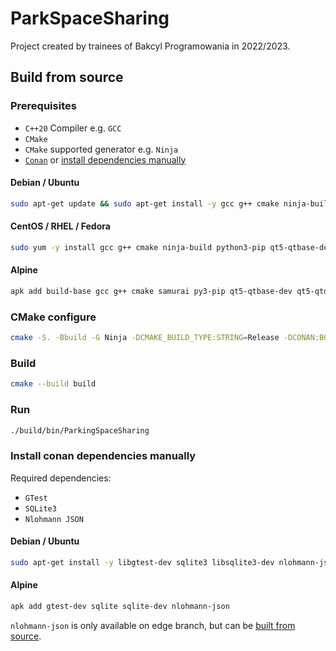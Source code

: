 # ParkSpaceSharing
Project created by trainees of Bakcyl Programowania in 2022/2023.

## Build from source

### Prerequisites
 - `C++20` Compiler e.g. `GCC`
 - `CMake`
 - `CMake` supported generator e.g. `Ninja`
 - [`Conan`](https://conan.io/) or [install dependencies manually](#install-conan-dependencies-manually)

#### Debian / Ubuntu
```bash
sudo apt-get update && sudo apt-get install -y gcc g++ cmake ninja-build python3-pip qtbase5-dev qtdeclarative5-dev qtquickcontrols2-5-dev && python3 -m pip install --user --upgrade conan
```

#### CentOS / RHEL / Fedora
```bash
sudo yum -y install gcc g++ cmake ninja-build python3-pip qt5-qtbase-devel qt5-qtdeclarative-devel qt5-qtquickcontrols2-devel && python3 -m pip install --user --upgrade conan
```

#### Alpine
```bash
apk add build-base gcc g++ cmake samurai py3-pip qt5-qtbase-dev qt5-qtdeclarative-dev qt5-qtquickcontrols2-dev && python3 -m pip install --user --upgrade conan
```

### CMake configure
```bash
cmake -S. -Bbuild -G Ninja -DCMAKE_BUILD_TYPE:STRING=Release -DCONAN:BOOL=ON
```

### Build
```bash
cmake --build build
```

### Run
```bash
./build/bin/ParkingSpaceSharing
```

### Install conan dependencies manually
Required dependencies:
 - `GTest`
 - `SQLite3`
 - `Nlohmann JSON`

#### Debian / Ubuntu
```bash
sudo apt-get install -y libgtest-dev sqlite3 libsqlite3-dev nlohmann-json3-dev
```

#### Alpine
```bash
apk add gtest-dev sqlite sqlite-dev nlohmann-json
```
`nlohmann-json` is only available on edge branch, but can be [built from source](https://github.com/nlohmann/json).
